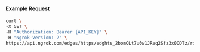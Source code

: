 <!-- Code generated for API Clients. DO NOT EDIT. -->

#### Example Request

```bash
curl \
-X GET \
-H "Authorization: Bearer {API_KEY}" \
-H "Ngrok-Version: 2" \
https://api.ngrok.com/edges/https/edghts_2bomOLt7u6w1JReq2Sfz3x0ODTz/routes/edghtsrt_2bomOQbOHyUO71XXx4p8Kq4lHSf/request_headers
```
